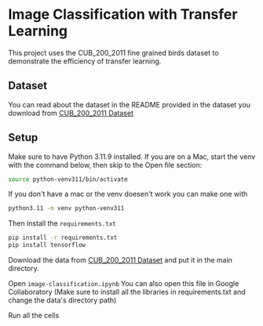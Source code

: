 # Image Classification with Transfer Learning

This project uses the CUB_200_2011 fine grained birds dataset to demonstrate the efficiency of transfer learning.

## Dataset

You can read about the dataset in the README provided in the dataset you download from [CUB_200_2011 Dataset](https://www.vision.caltech.edu/datasets/cub_200_2011/)

## Setup

Make sure to have Python 3.11.9 installed. If you are on a Mac, start the venv with the command below, then skip to the Open file section:

```bash
source python-venv311/bin/activate
```

If you don't have a mac or the venv doesen't work you can make one with

```bash
python3.11 -m venv python-venv311
```

Then install the `requirements.txt`

```bash
pip install -r requirements.txt
pip install tensorflow
```
Download the data from [CUB_200_2011 Dataset](https://www.vision.caltech.edu/datasets/cub_200_2011/) and put it in the main directory.

Open `image-classification.ipynb`
You can also open this file in Google Collaboratory (Make sure to install all the libraries in requirements.txt and change the data's directory path)

Run all the cells